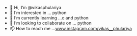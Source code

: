 - 👋 Hi, I’m @vikasphulariya
- 👀 I’m interested in ... python
- 🌱 I’m currently learning ...c and python
- 💞️ I’m looking to collaborate on ... python
- 📫 How to reach me ...www.instagram.com/vikas__phulariya

<!---
vikasphulariya/vikasphulariya is a ✨ special ✨ repository because its `README.md` (this file) appears on your GitHub profile.
You can click the Preview link to take a look at your changes.
--->
